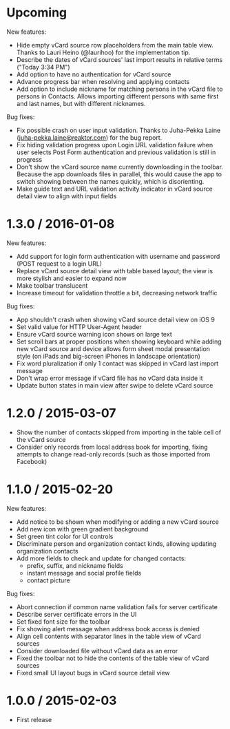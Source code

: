 # Upcoming

New features:

* Hide empty vCard source row placeholders from the main table
  view. Thanks to Lauri Heino (@laurihoo) for the implementation tip.
* Describe the dates of vCard sources' last import results in relative
  terms ("Today 3:34 PM")
* Add option to have no authentication for vCard source
* Advance progress bar when resolving and applying contacts
* Add option to include nickname for matching persons in the vCard
  file to persons in Contacts. Allows importing different persons with
  same first and last names, but with different nicknames.

Bug fixes:

* Fix possible crash on user input validation. Thanks to Juha-Pekka
  Laine (juha-pekka.laine@reaktor.com) for the bug report.
* Fix hiding validation progress upon Login URL validation failure
  when user selects Post Form authentication and previous validation
  is still in progress
* Don't show the vCard source name currently downloading in the
  toolbar. Because the app downloads files in parallel, this would
  cause the app to switch showing between the names quickly, which is
  disorienting.
* Make guide text and URL validation activity indicator in vCard
  source detail view to align with input fields

# 1.3.0 / 2016-01-08

New features:

* Add support for login form authentication with username and password (POST
  request to a login URL)
* Replace vCard source detail view with table based layout; the view is more
  stylish and easier to expand now
* Make toolbar translucent
* Increase timeout for validation throttle a bit, decreasing network traffic

Bug fixes:

* App shouldn't crash when showing vCard source detail view on iOS 9
* Set valid value for HTTP User-Agent header
* Ensure vCard source warning icon shows on large text
* Set scroll bars at proper positions when showing keyboard while adding new
  vCard source and device allows form sheet modal presentation style (on iPads
  and big-screen iPhones in landscape orientation)
* Fix word pluralization if only 1 contact was skipped in vCard last
  import message
* Don't wrap error message if vCard file has no vCard data inside it
* Update button states in main view after swipe to delete vCard source

# 1.2.0 / 2015-03-07

* Show the number of contacts skipped from importing in the table cell of the
  vCard source
* Consider only records from local address book for importing, fixing attempts
  to change read-only records (such as those imported from Facebook)

# 1.1.0 / 2015-02-20

New features:

* Add notice to be shown when modifying or adding a new vCard source
* Add new icon with green gradient background
* Set green tint color for UI controls
* Discriminate person and organization contact kinds, allowing updating
  organization contacts
* Add more fields to check and update for changed contacts:
  - prefix, suffix, and nickname fields
  - instant message and social profile fields
  - contact picture

Bug fixes:

* Abort connection if common name validation fails for server certificate
* Describe server certificate errors in the UI
* Set fixed font size for the toolbar
* Fix showing alert message when address book access is denied
* Align cell contents with separator lines in the table view of vCard sources
* Consider downloaded file without vCard data as an error
* Fixed the toolbar not to hide the contents of the table view of vCard sources
* Fixed small UI layout bugs in vCard source detail view

# 1.0.0 / 2015-02-03

* First release

